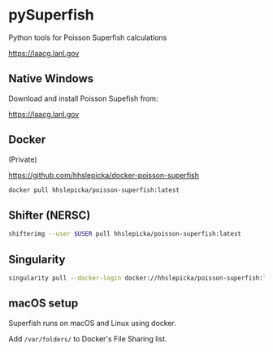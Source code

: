 # pySuperfish
Python tools for Poisson Superfish calculations

https://laacg.lanl.gov

## Native Windows

Download and install Poisson Supefish from:

https://laacg.lanl.gov

## Docker 

(Private)

https://github.com/hhslepicka/docker-poisson-superfish

```bash
docker pull hhslepicka/poisson-superfish:latest
```

## Shifter (NERSC)

```bash
shifterimg --user $USER pull hhslepicka/poisson-superfish:latest
```


## Singularity

```bash
singularity pull --docker-login docker://hhslepicka/poisson-superfish:latest
```

## macOS setup

Superfish runs on macOS and Linux using docker.

Add `/var/folders/` to Docker's File Sharing list. 

